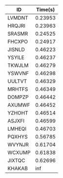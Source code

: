 |ID|Time(s)|
|-|-|
|LVMDNT|0.23953|
|HRQJRI|0.23963|
|SRASMR|0.24525|
|FHCXPO|0.24917|
|JISNLD|0.46223|
|YSYILE|0.46237|
|TKWJLM|0.46279|
|YSWVNF|0.46298|
|UULTVT|0.46329|
|MRHTFS|0.46349|
|DOMPZP|0.46442|
|AXUMWF|0.46452|
|YZHOHT|0.46514|
|ASJXFI|0.46599|
|LMHEQI|0.46703|
|PQXHYS|0.56785|
|WVYNJR|0.61704|
|WCXUMP|0.61838|
|JIXTQC|0.62696|
|KHAKAB|inf|
